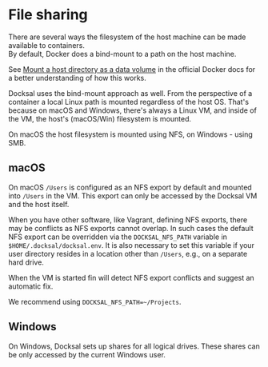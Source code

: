 # File sharing

There are several ways the filesystem of the host machine can be made available to containers.  
By default, Docker does a bind-mount to a path on the host machine.

See [Mount a host directory as a data volume](https://docs.docker.com/engine/tutorials/dockervolumes/#mount-a-host-directory-as-a-data-volume) 
in the official Docker docs for a better understanding of how this works.

Docksal uses the bind-mount approach as well. From the perspective of a container a local Linux path  is mounted regardless of the host OS. That's because on macOS and Windows, there's always a Linux VM, and inside of the VM, the host's (macOS/Win) filesystem is mounted.

On macOS the host filesystem is mounted using NFS, on Windows - using SMB.

## macOS

On macOS `/Users` is configured as an NFS export by default and mounted into `/Users` in the VM. This export can only 
be accessed by the Docksal VM and the host itself.

When you have other software, like Vagrant, defining NFS exports, there may be conflicts as NFS exports cannot overlap. 
In such cases the default NFS export can be overridden via the `DOCKSAL_NFS_PATH` variable in `$HOME/.docksal/docksal.env`. It is also necessary to set this variable if your user directory resides in a location other than `/Users`, e.g., on a separate hard drive.

When the VM is started fin will detect NFS export conflicts and suggest an automatic fix.

We recommend using `DOCKSAL_NFS_PATH=~/Projects`. 

## Windows

On Windows, Docksal sets up shares for all logical drives. These shares can be only accessed by the current Windows user.

